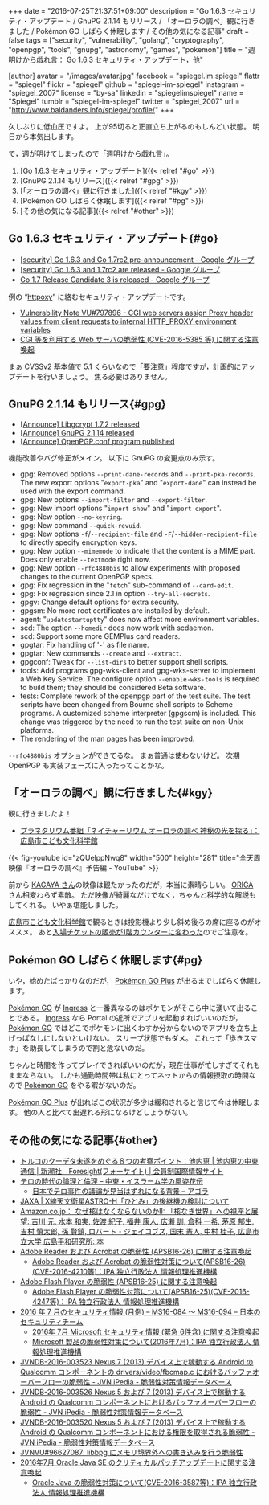 +++
date = "2016-07-25T21:37:51+09:00"
description = "Go 1.6.3 セキュリティ・アップデート / GnuPG 2.1.14 もリリース / 「オーロラの調べ」観に行きました / Pokémon GO しばらく休眠します / その他の気になる記事"
draft = false
tags = ["security", "vulnerability", "golang", "cryptography", "openpgp", "tools", "gnupg", "astronomy", "games", "pokemon"]
title = "週明けから戯れ言： Go 1.6.3 セキュリティ・アップデート，他"

[author]
  avatar = "/images/avatar.jpg"
  facebook = "spiegel.im.spiegel"
  flattr = "spiegel"
  flickr = "spiegel"
  github = "spiegel-im-spiegel"
  instagram = "spiegel_2007"
  license = "by-sa"
  linkedin = "spiegelimspiegel"
  name = "Spiegel"
  tumblr = "spiegel-im-spiegel"
  twitter = "spiegel_2007"
  url = "http://www.baldanders.info/spiegel/profile/"
+++

久しぶりに低血圧ですよ。
上が95切ると正直立ち上がるのもしんどい状態。
明日から本気出します。

で，週が明けてしまったので「週明けから戯れ言」。

1. [Go 1.6.3 セキュリティ・アップデート]({{< relref "#go" >}})
1. [GnuPG 2.1.14 もリリース]({{< relref "#gpg" >}})
1. [「オーロラの調べ」観に行きました]({{< relref "#kgy" >}})
1. [Pokémon GO しばらく休眠します]({{< relref "#pg" >}})
1. [その他の気になる記事]({{< relref "#other" >}})

## Go 1.6.3 セキュリティ・アップデート{#go}

- [[security] Go 1.6.3 and Go 1.7rc2 pre-announcement - Google グループ](https://groups.google.com/forum/#!topic/golang-announce/7JTsd70ZAT0)
- [[security] Go 1.6.3 and 1.7rc2 are released - Google グループ](https://groups.google.com/forum/#!topic/golang-announce/7jZDOQ8f8tM)
- [Go 1.7 Release Candidate 3 is released - Google グループ](https://groups.google.com/forum/#!topic/golang-announce/G5N8lCAspoU)

例の “[httpoxy](https://httpoxy.org/)” に絡むセキュリティ・アップデートです。

- [Vulnerability Note VU#797896 - CGI web servers assign Proxy header values from client requests to internal HTTP_PROXY environment variables](https://www.kb.cert.org/vuls/id/797896)
- [CGI 等を利用する Web サーバの脆弱性 (CVE-2016-5385 等) に関する注意喚起](https://www.jpcert.or.jp/at/2016/at160031.html)

まぁ CVSSv2 基本値で 5.1 くらいなので「要注意」程度ですが，計画的にアップデートを行いましょう。
焦る必要はありません。

## GnuPG 2.1.14 もリリース{#gpg}

- [[Announce] Libgcrypt 1.7.2 released](https://lists.gnupg.org/pipermail/gnupg-announce/2016q3/000392.html)
- [[Announce] GnuPG 2.1.14 released](https://lists.gnupg.org/pipermail/gnupg-announce/2016q3/000393.html)
- [[Announce] OpenPGP.conf program published](https://lists.gnupg.org/pipermail/gnupg-announce/2016q3/000391.html)

機能改善やバグ修正がメイン。
以下に GnuPG の変更点のみ示す。

* gpg: Removed options `--print-dane-records` and `--print-pka-records`. The new export options "`export-pka`" and "`export-dane`" can instead be used with the export command.
* gpg: New options `--import-filter` and `--export-filter`.
* gpg: New import options "`import-show`" and "`import-export`".
* gpg: New option `--no-keyring`.
* gpg: New command `--quick-revuid`.
* gpg: New options `-f`/`--recipient-file` and `-F`/`--hidden-recipient-file` to directly specify encryption keys.
* gpg: New option `--mimemode` to indicate that the content is a MIME part.  Does only enable `--textmode` right now.
* gpg: New option `--rfc4880bis` to allow experiments with proposed changes to the current OpenPGP specs.
* gpg: Fix regression in the "`fetch`" sub-command of `--card-edit`.
* gpg: Fix regression since 2.1 in option `--try-all-secrets`.
* gpgv: Change default options for extra security.
* gpgsm: No more root certificates are installed by default.
* agent: "`updatestartuptty`" does now affect more environment variables.
* scd: The option `--homedir` does now work with scdaemon.
* scd: Support some more GEMPlus card readers.
* gpgtar: Fix handling of '`-`' as file name.
* gpgtar: New commands `--create` and `--extract`.
* gpgconf: Tweak for `--list-dirs` to better support shell scripts.
* tools: Add programs gpg-wks-client and gpg-wks-server to implement a Web Key Service.  The configure option `--enable-wks-tools` is required to build them; they should be considered Beta software.
* tests: Complete rework of the openpgp part of the test suite.  The test scripts have been changed from Bourne shell scripts to Scheme programs.  A customized scheme interpreter (gpgscm) is included. This change was triggered by the need to run the test suite on non-Unix platforms.
* The rendering of the man pages has been improved.

`--rfc4880bis` オプションができてるな。
まぁ普通は使わないけど。
次期 OpenPGP も実装フェーズに入ったってことかな。

## 「オーロラの調べ」観に行きました{#kgy}

観に行きましたよ！

- [プラネタリウム番組「ネイチャーリウム オーロラの調べ 神秘の光を探る」：広島市こども文化科学館](http://www.pyonta.city.hiroshima.jp/event/detail/id/2904.html)

{{< fig-youtube id="zQUelppNwq8" width="500" height="281" title="全天周映像『オーロラの調べ』予告編 - YouTube" >}}

前から [KAGAYA さん](http://www.kagayastudio.com/)の映像は観たかったのだが，本当に素晴らしい。
[ORIGA](http://www.r-s.co.jp/origa/) さん相変わらず素敵。
ただ映像が綺麗なだけでなく，ちゃんと科学的な解説もしてくれる。
いやぁ堪能しました。

[広島市こども文化科学館](http://www.pyonta.city.hiroshima.jp/)で観るときは投影機より少し斜め後ろの席に座るのがオススメ。
あと[入場チケットの販売が1階カウンターに変わった](http://www.pyonta.city.hiroshima.jp/event/detailnews/id/187.html)のでご注意を。

## Pokémon GO しばらく休眠します{#pg}

いや，始めたばっかりなのだが， [Pokémon GO Plus] が出るまでしばらく休眠します。

[Pokémon GO] が [Ingress] と一番異なるのはポケモンがそこら中に湧いて出ることである。
[Ingress] なら Portal の近所でアプリを起動すればいいのだが， [Pokémon GO] ではどこでポケモンに出くわすか分からないのでアプリを立ち上げっぱなしにしないといけない。
スリープ状態でもダメ。
これって「歩きスマホ」を助長してしまうので割と危ないのだ。

ちゃんと時間を作ってプレイできればいいのだが，現在仕事が忙しすぎてそれもままならない。
しかも通勤時間帯は私にとってネットからの情報摂取の時間なので [Pokémon GO] をやる暇がないのだ。

[Pokémon GO Plus] が出ればこの状況が多少は緩和されると信じて今は休眠します。
他の人と比べて出遅れる形になるけどしょうがない。

## その他の気になる記事{#other}

- [トルコのクーデタ未遂をめぐる８つの考察ポイント：池内恵 | 池内恵の中東通信 | 新潮社　Foresight(フォーサイト) | 会員制国際情報サイト](http://www.fsight.jp/articles/-/41381)
- [テロの時代の論理と倫理 – 中東・イスラーム学の風姿花伝](http://ikeuchisatoshi.com/%E3%83%86%E3%83%AD%E3%81%AE%E6%99%82%E4%BB%A3%E3%81%AE%E8%AB%96%E7%90%86%E3%81%A8%E5%80%AB%E7%90%86/)
    - [日本でテロ事件の議論が見当はずれになる背景 – アゴラ](http://agora-web.jp/archives/2020343.html)
- [JAXA | X線天文衛星ASTRO-H「ひとみ」の後継機の検討について](http://www.jaxa.jp/press/2016/07/20160714_hitomi_j.html)
- [Amazon.co.jp： なぜ核はなくならないのかII: 「核なき世界」への視座と展望: 吉川 元, 水本 和実, 佐渡 紀子, 福井 康人, 広瀬 訓, 倉科 一希, 茅原 郁生, 吉村 慎太郎, 孫 賢鎮, ロバート・ジェイコブズ, 国末 憲人, 中村 桂子, 広島市立大学 広島平和研究所: 本](http://www.amazon.co.jp/exec/obidos/ASIN/4589037858/baldandersinf-22/)
- [Adobe Reader および Acrobat の脆弱性 (APSB16-26) に関する注意喚起](https://www.jpcert.or.jp/at/2016/at160030.html)
    - [Adobe Reader および Acrobat の脆弱性対策について(APSB16-26)(CVE-2016-4210等)：IPA 独立行政法人 情報処理推進機構](http://www.ipa.go.jp/security/ciadr/vul/20160713-adobereader.html)
- [Adobe Flash Player の脆弱性 (APSB16-25) に関する注意喚起](https://www.jpcert.or.jp/at/2016/at160029.html)
    - [Adobe Flash Player の脆弱性対策について(APSB16-25)(CVE-2016-4247等)：IPA 独立行政法人 情報処理推進機構](http://www.ipa.go.jp/security/ciadr/vul/20160713-adobeflashplayer.html)
- [2016 年 7 月のセキュリティ情報 (月例) – MS16-084 ～ MS16-094 – 日本のセキュリティチーム](https://blogs.technet.microsoft.com/jpsecurity/2016/07/13/201607-security-bulletin/)
    - [2016年 7月 Microsoft セキュリティ情報 (緊急 6件含) に関する注意喚起](https://www.jpcert.or.jp/at/2016/at160028.html)
    - [Microsoft 製品の脆弱性対策について(2016年7月)：IPA 独立行政法人 情報処理推進機構](http://www.ipa.go.jp/security/ciadr/vul/20160713-ms.html)
- [JVNDB-2016-003523 Nexus 7 (2013) デバイス上で稼動する Android の Qualcomm コンポーネントの drivers/video/fbcmap.c におけるバッファオーバーフローの脆弱性 - JVN iPedia - 脆弱性対策情報データベース](http://jvndb.jvn.jp/ja/contents/2016/JVNDB-2016-003523.html)
- [JVNDB-2016-003526 Nexus 5 および 7 (2013) デバイス上で稼動する Android の Qualcomm コンポーネントにおけるバッファオーバーフローの脆弱性 - JVN iPedia - 脆弱性対策情報データベース](http://jvndb.jvn.jp/ja/contents/2016/JVNDB-2016-003526.html)
- [JVNDB-2016-003520 Nexus 5 および 7 (2013) デバイス上で稼動する Android の Qualcomm コンポーネントにおける権限を取得される脆弱性 - JVN iPedia - 脆弱性対策情報データベース](http://jvndb.jvn.jp/ja/contents/2016/JVNDB-2016-003520.html)
- [JVNVU#96627087: libbpg にメモリ境界外への書き込みを行う脆弱性](http://jvn.jp/vu/JVNVU96627087/)
- [2016年7月 Oracle Java SE のクリティカルパッチアップデートに関する注意喚起](https://www.jpcert.or.jp/at/2016/at160032.html)
    - [Oracle Java の脆弱性対策について(CVE-2016-3587等)：IPA 独立行政法人 情報処理推進機構](http://www.ipa.go.jp/security/ciadr/vul/20160720-jre.html)

[Pokémon GO]: http://www.pokemongo.jp/ "『Pokémon GO』公式サイト"
[Pokémon GO Plus]: http://www.pokemongo.jp/plus/ "Pokémon GO Plus｜『Pokémon GO』公式サイト"
[Ingress]: https://www.ingress.com/